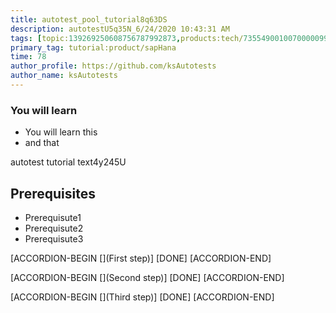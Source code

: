 ```yaml
---
title: autotest_pool_tutorial8q63DS
description: autotestU5q35N_6/24/2020 10:43:31 AM
tags: [topic:139269250608756787992873,products:tech/73554900100700000996,tutorial:experience/advanced]
primary_tag: tutorial:product/sapHana
time: 78
author_profile: https://github.com/ksAutotests
author_name: ksAutotests
---
```

### You will learn
- You will learn this
- and that

autotest tutorial text4y245U

## Prerequisites
- Prerequisute1
- Prerequisute2
- Prerequisute3

[ACCORDION-BEGIN [](First step)]
[DONE]
[ACCORDION-END]

[ACCORDION-BEGIN [](Second step)]
[DONE]
[ACCORDION-END]

[ACCORDION-BEGIN [](Third step)]
[DONE]
[ACCORDION-END]


